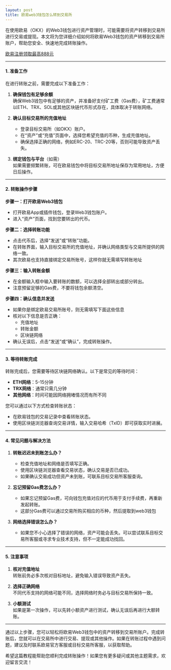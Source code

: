 ```yaml
---
layout: post
title: 欧易web3钱包怎么转到交易所
---
```

在使用欧易（OKX）的Web3钱包进行资产管理时，可能需要将资产转移到交易所进行交易或提现。本文将为您详细介绍如何将欧易Web3钱包的资产转移到交易所账户，帮助您安全、快速地完成转账操作。

<a class="register-button" href="#">欧易注册领取最高888元</a>

---

#### **1. 准备工作**
在进行转账之前，需要完成以下准备工作：  
1. **确保钱包有足够余额**  
   确保Web3钱包中有足够的资产，并准备好支付矿工费（Gas费），矿工费通常以ETH、TRX、SOL或其他区块链代币形式存在，具体取决于转账网络。  

2. **确认目标交易所的充值地址**  
   - 登录目标交易所（如OKX）账户。  
   - 在“资产”或“充值”页面中，选择您希望充值的币种，生成充值地址。  
   - 确保选择正确的网络，例如ERC-20、TRC-20等，否则可能导致资产丢失。  

3. **绑定钱包与平台**（如需）  
   如果需要频繁转账，可在欧易钱包中将目标交易所地址保存为常用地址，方便日后操作。  

---

#### **2. 转账操作步骤**

**步骤一：打开欧易Web3钱包**  
- 打开欧易App或插件钱包，登录Web3钱包账户。  
- 进入“资产”页面，找到您要转出的代币。  

**步骤二：选择转账功能**  
- 点击代币后，选择“发送”或“转账”功能。  
- 在转账界面，输入目标交易所的充值地址，并确认网络类型与交易所提供的网络一致。  
- 其次欧易也支持直接绑定交易所账号，这样你就无需填写转账地址

**步骤三：输入转账金额**  
- 在金额输入框中输入要转账的数额，可以选择全部转出或部分转出。  
- 注意预留足够的Gas费，不要将钱包余额清空。  

**步骤四：确认信息并发送**  
- 如果你是绑定欧易交易所账号，则无需填写下面这些信息
- 核对以下信息是否正确：  
  - 充值地址  
  - 转账金额  
  - 区块链网络  
- 确认无误后，点击“发送”或“确认”，完成转账操作。  

---

#### **3. 等待转账完成**
转账完成后，您需要等待区块链网络确认。以下是常见的等待时间：  
- **ETH网络**：5-15分钟  
- **TRX网络**：通常只需几分钟  
- **其他网络**：时间可能因网络拥堵情况而有所不同  

您可以通过以下方式检查转账状态：  
- 在欧易钱包的交易记录中查看转账状态。  
- 使用区块链浏览器查询交易详情，输入交易哈希（TxID）即可获取实时进展。  

---

#### **4. 常见问题与解决方法**

1. **转账迟迟未到账怎么办？**  
   - 检查充值地址和网络是否填写正确。  
   - 使用区块链浏览器查看交易状态，确认交易是否已成功。  
   - 如果确认交易成功但资产未到账，可联系目标交易所客服查询。  

2. **忘记预留Gas费怎么办？**  
   - 如果忘记预留Gas费，可向钱包充值对应的代币用于支付手续费，再重新发起转账。  
   - 这部分Gas费可以通过交易所购买相应的币种，然后提取到web3钱包

3. **网络选择错误怎么办？**  
   - 如果您不小心选择了错误的网络，资产可能会丢失。可以尝试联系目标交易所客服或寻求专业技术支持，但不一定能成功找回。  

---

#### **5. 注意事项**
1. **核对充值地址**  
   转账前务必多次核对目标地址，避免输入错误导致资产丢失。  

2. **选择正确网络**  
   不同代币支持的网络可能不同，选择网络时务必与目标交易所保持一致。  

3. **小额测试**  
   如果是第一次操作，可以先转小额资产进行测试，确认无误后再进行大额转账。  

---

通过以上步骤，您可以轻松将欧易Web3钱包中的资产转移到交易所账户。完成转账后，您就可以在交易所中进行交易、提现或其他操作。如果在转账过程中遇到问题，建议及时联系欧易官方客服或目标交易所客服，以获取帮助。  

希望这篇教程能帮助您顺利完成转账操作！如果您有更多疑问或其他主题需求，欢迎留言交流！